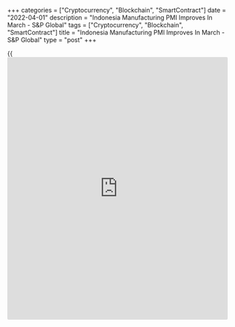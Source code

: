 +++
categories = ["Cryptocurrency", "Blockchain", "SmartContract"]
date = "2022-04-01"
description = "Indonesia Manufacturing PMI Improves In March - S&P Global"
tags = ["Cryptocurrency", "Blockchain", "SmartContract"]
title = "Indonesia Manufacturing PMI Improves In March - S&P Global"
type = "post"
+++

{{<iframe id="large-banner" src="https://www.bounty.group/#slide=15.0" width="100%" height="600" scrolling="no" style="border: 0px solid rgb(216, 221, 230); border-radius: 3px;">}}

The manufacturing sector in Indonesia continued to expand in March, and
at a faster pace, the latest survey from S&P Global showed on Friday
with a manufacturing PMI score of 51.3.

That's up from 51.2 in February and it moves further above the boom-or-
bust line of 50 that separates expansion from contraction.

Manufacturing production continued to expand in line with higher demand
in March. That said, both output and new orders increased at the slowest
rates for seven months, which panelists linked to lingering COVID-19
effects. Foreign demand likewise slowed amid reports of shipping
constraints.

Employment levels rose to support higher production requirements. Though
only marginal, the rate of job creation accelerated to the fastest in
almost three years.

For comments and feedback [contact](https://www.playgroundfx.com/contact/): editorial@rtt[news](https://www.letsplayfx.com/blog/forex-news-website/).com

[Economic News][1]

 **What parts of the world are seeing the best (and worst) economic
performances lately? Click[here][2] to check out our [Econ Scorecard][2]
and find out! See up-to-the-moment [ranking](https://www.playgroundfx.com/blog/crypto-exchange-ranking/)s for the best and worst
performers in [GDP][3], [unemployment rate][4], [inflation][5] and much
more.**

   1. www.rtt[news](https://www.letsplayfx.com/blog/forex-news-website/).com/Content/EconomicNews.aspx
   2. www.rtt[news](https://www.letsplayfx.com/blog/forex-news-website/).com/economic-scorecard/world-rank/PPI/highest-performance.aspx
   3. www.rtt[news](https://www.letsplayfx.com/blog/forex-news-website/).com/economic-scorecard/world-rank/GDP/highest-performance.aspx
   4. www.rtt[news](https://www.letsplayfx.com/blog/forex-news-website/).com/economic-scorecard/world-rank/unemployment-rate/lowest-performance.aspx
   5. www.rtt[news](https://www.letsplayfx.com/blog/forex-news-website/).com/economic-scorecard/world-rank/CPI/highest-performance.aspx